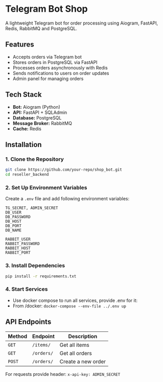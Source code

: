 # Telegram Bot Shop

A lightweight Telegram bot for order processing using Aiogram, FastAPI, Redis, RabbitMQ and PostgreSQL.

## Features
- Accepts orders via Telegram bot
- Stores orders in PostgreSQL via FastAPI
- Processes orders asynchronously with Redis
- Sends notifications to users on order updates
- Admin panel for managing orders

## Tech Stack
- **Bot:** Aiogram (Python)
- **API:** FastAPI + SQLAdmin 
- **Database:** PostgreSQL
- **Message Broker:** RabbitMQ
- **Cache:** Redis

## Installation
### 1. Clone the Repository
```bash
git clone https://github.com/your-repo/shop_bot.git
cd reseller_backend
```

### 2. Set Up Environment Variables
Create a `.env` file and add following environment variables:
```
TG_SECRET, ADMIN_SECRET
DB_USER
DB_PASSWORD
DB_HOST
DB_PORT
DB_NAME

RABBIT_USER
RABBIT_PASSWORD
RABBIT_HOST
RABBIT_PORT
```

### 3. Install Dependencies
```bash
pip install -r requirements.txt
```

### 4. Start Services
- Use docker compose to run all services, provide .env for it:
- From /docker: `docker-compose --env-file ../.env up`

## API Endpoints
| Method | Endpoint           | Description |
|--------|--------------------|-------------|
| `GET`  | `/items/`          | Get all items |
| `GET`  | `/orders/` | Get all orders |
| `POST` | `/orders/` | Create a new order |

For requests provide header: `x-api-key: ADMIN_SECRET`

